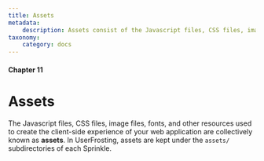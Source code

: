 ```yaml
---
title: Assets
metadata:
    description: Assets consist of the Javascript files, CSS files, image files, fonts, and other resources used to create the client-side experience of your web application.  UserFrosting provides a framework for loading these resources easily and efficiently.
taxonomy:
    category: docs
---
```


#### Chapter 11

# Assets

The Javascript files, CSS files, image files, fonts, and other resources used to create the client-side experience of your web application are collectively known as **assets**. In UserFrosting, assets are kept under the `assets/` subdirectories of each Sprinkle.
